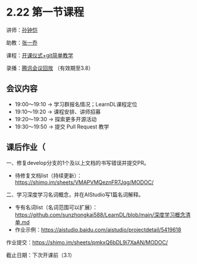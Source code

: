 # 2.22 第一节课程

讲师：[孙钟恺](https://github.com/sunzhongkai588)

助教：[张一乔](https://github.com/Liyulingyue)

课程：[开课仪式+git简单教学](https://github.com/sunzhongkai588/LearnDL/blob/main/授课材料/LearnDL%20第一次课.pdf)

录播：[腾讯会议回放](https://meeting.tencent.com/v2/cloud-record/share?id=1da3f6f6-75e0-4968-b776-4c9670c2cce1&from=3) （有效期至3.8）


## 会议内容
* 19:00～19:10 -> 学习群报名情况；LearnDL课程定位
* 19:10～19:20	-> 课程安排、讲师招募
* 19:20～19:30	-> 探索更多开源活动
* 19:30～19:50	-> 提交 Pull Request 教学

## 课后作业（

一、修复develop分支的1个及以上文档的书写错误并提交PR。
* 待修复文档list（持续更新）： https://shimo.im/sheets/VMAPVMQeznFR7Jqg/MODOC/ 

二、学习深度学习名词概念，并在AIStudio写1篇名词解释。
* 专有名词list（名词范围可以扩展）：https://github.com/sunzhongkai588/LearnDL/blob/main/深度学习概念清单.md
* 作业示例：https://aistudio.baidu.com/aistudio/projectdetail/5419618

作业提交：https://shimo.im/sheets/pmkxQ6bDL9i7XaAN/MODOC/ 

截止日期：下次开课前（3.1）
